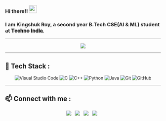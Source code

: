 ### Hi there!! <img src="https://raw.githubusercontent.com/MartinHeinz/MartinHeinz/master/wave.gif" width="25px"> 
### I am Kingshuk Roy, a second year B.Tech CSE(AI & ML) student at 𝐓𝐞𝐜𝐡𝐧𝐨 𝐈𝐧𝐝𝐢𝐚.

---
<div align=center>
  
<img src="https://media1.giphy.com/media/RbDKaczqWovIugyJmW/giphy.gif?cid=ecf05e479payps8c8spoxbwaw2hq2xq1h7kq4mnkmvrdqr1q&rid=giphy.gif&ct=g">
</div>


<!--<div align=center>
## ⚡ GitHub Stats :
[![Top Langs](https://github-readme-stats.vercel.app/api/top-langs/?username=Whitedevilfury&theme=radical&layout=compact&show_icons=true)](https://github.com/Whitedevilfury)&nbsp;
[![Kingshuk Roy's GitHub stats](https://github-readme-stats.vercel.app/api?username=Whitedevilfury&show_icons=true&theme=gruvbox&hide_border=true)](https://github.com/Whitedevilfury)
</div>-->

---

## 🧰 Tech Stack : 
<div align=center>  

<img src="https://img.icons8.com/color/48/000000/visual-studio-code-2019.png" title="Visual Studio Code" >
<img src="https://img.icons8.com/color/50/000000/c-programming.png" title="C" >
<img src="https://img.icons8.com/color/48/000000/c-plus-plus-logo.png" title="C++" >
<img src="https://img.icons8.com/color/48/000000/python.png" title="Python" >
<img src="https://img.icons8.com/color/55/java-coffee-cup-logo--v1.png" title="Java">
<img src="https://img.icons8.com/color/48/000000/git.png" title="Git" >
<img src="https://img.icons8.com/color/48/000000/github.png" title="GitHub" >
  

  
 
<!--<img src="https://raw.githubusercontent.com/github/explore/80688e429a7d4ef2fca1e82350fe8e3517d3494d/topics/html/html.png" title="HTML" height=50 width=55>
<img src="https://raw.githubusercontent.com/github/explore/80688e429a7d4ef2fca1e82350fe8e3517d3494d/topics/css/css.png" title="CSS" height=50 width=55>
<img src="https://avatars.githubusercontent.com/u/67109815?s=55&v=4" title="Tailwind CSS">
<img src="https://img.icons8.com/color/50/000000/bootstrap.png" title="Bootstrap" >
<img src="https://img.icons8.com/color/48/000000/javascript.png" title="JavaScript" >
<img src="https://img.icons8.com/windows/2x/26e07f/django.png" title="Django" height=46 width=46 >
<img src="https://img.icons8.com/color/48/000000/linux.png" title="Linux" >
<img src="https://img.icons8.com/fluent/2x/swift.png" title="Swift" height=52 width=51>
<img src="https://raw.githubusercontent.com/github/explore/ccc16358ac4530c6a69b1b80c7223cd2744dea83/topics/php/php.png" , title="PHP" height= 55 width=57>
<img src="https://img.icons8.com/color/2x/c-sharp-logo-2.png" title="C#" height=46 width=46 > 
<img src="https://img.icons8.com/color/2x/kotlin.png" title="Kotlin" height=46 width=45>
<img src="https://img.icons8.com/color/48/000000/mongodb.png" title="MongoDB" > 
<img src = "https://img.icons8.com/fluency/49/node-js.png" title = "Node.js">
<img src="https://img.icons8.com/external-wanicon-lineal-color-wanicon/50/external-sql-server-big-data-wanicon-lineal-color-wanicon.png" title="SQL" > -->
</div>

---

## 📫 Connect with me :
<div align=center>

<a href="https://twitter.com/Kingshu26924326" alt="Kingshuk Roy | Twitter"><img src="https://img.icons8.com/color/48/000000/twitter--v1.png" ></a> &nbsp;
<a href="https://www.instagram.com/kingshuk_darkgod/" alt="Kingshuk Roy | Instagram"><img src="https://img.icons8.com/fluent/48/000000/instagram-new.png" ></a> &nbsp;
<a href="https://www.linkedin.com/in/kingshuk-roy-2001/" alt="Kingshuk Roy | LinkedIn"><img src="https://img.icons8.com/fluent/48/000000/linkedin.png" ></a> &nbsp;
<a href="https://www.facebook.com/kingshuk.roy.7549/" alt="Kingshuk Roy | Facebook"><img src="https://img.icons8.com/fluent/48/000000/facebook-new.png" ></a> &nbsp;
</div>
  


  



